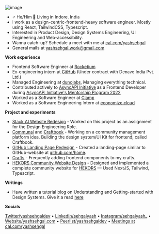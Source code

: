
![image](https://github.com/yashsehgal/yashsehgal/assets/62352288/5e935695-b4a8-424f-aed6-e63b6883809b)

- ♂ He/Him 📍 Living in Indore, India
- I work as a design-centric-frontend-heavy software engineer. Mostly using React, TailwindCSS, Typescript.
- Interested in Product Design, Design Systems Engineering, UI Engineering and Web-accessibility.
- Wanna catch-up? Schedule a meet with me at [cal.com/yashsehgal](https://cal.com/yashsehgal)
- General mails at yashsehgal.work@gmail.com

**Work experience**

- Frontend Software Engineer at [Rocketium](https://rocketium.com/)
- Ex-engineering intern at [GitHub](https://github.com/github) (Under contract with Denave India Pvt. Ltd.)
- Managed Engineering at [dunolabs](https://github.com/dunolabs), Managing everything technical.
- Contributed actively to [AsyncAPI Initiative](https://asyncapi.com) as a Frontend Developer during [AsyncAPI Initiative's Mentorship Program 2022](https://github.com/orgs/asyncapi/discussions/376)
- Worked as a Software Engineer at [Clamp](https://joinclamp.com)
- Worked as a Software Engineering Intern at [economize.cloud](https://economize.cloud)

**Project and experiments**

- [Stack AI Website Redesign](https://stack-ai-redesign.vercel.app/) - Worked on this project as an assignment for the Design Engineering Role.
- [Communal](https://github.com/Communal) and [Craftbook](https://github.com/Communal/craftbook) - Working on a community management platform idea. Building the design system/UI Kit for frontend, called Craftbook.
- [GitHub Landing Page Redesign](https://github.com/yashsehgal/github-landing) - Created a landing-page similar to GitHub-website at [github.com/home](https://github.com/home).
- [Crafts](https://crafts.yashsehgal.com/) - Frequently adding frontend components to my crafts.
- [HEKORS Community Website Design](https://www.figma.com/file/jW2MWJ0uw6rjRHJgyyKNjv/HEKORS-Website-UI?node-id=1%3A2&t=TPRHKFjmLJXGV2Fx-1) - Designed and implemented a complete community website for [HEKORS](https://github.com/hekors) — Used NextJS, Tailwind, Typescript.

**Writings**
- Have written a tutorial blog on Understanding and Getting-started with Design Systems. Give it a read [here](https://yashsehgal.notion.site/Getting-started-with-Design-Systems-Engineering-00f9639dd68f4fd79701eb72ca5a1fec)

**Socials**

[Twitter/yashsehgaldev](https://twitter.com/yashsehgaldev) &bullet; [LinkedIn/sehgalyash](https://linkedin.com/in/sehgalyash) &bullet; [Instagram/sehgalyash_](https://instagram.com/sehgalyash_) &bullet; [Website/yashsehgal.com](https://yashsehgal.com) &bullet; [Peerlist/yashsehgaldev](https://peerlist.io/yashsehgaldev) &bullet; [Meetings at cal.com/yashsehgal](https://cal.com/yashsehgal)
